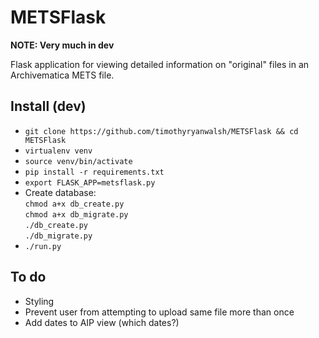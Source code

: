 # METSFlask  

**NOTE: Very much in dev**  

Flask application for viewing detailed information on "original" files in an Archivematica METS file.  

## Install (dev)
* `git clone https://github.com/timothyryanwalsh/METSFlask && cd METSFlask`  
* `virtualenv venv`  
* `source venv/bin/activate`  
* `pip install -r requirements.txt`  
* `export FLASK_APP=metsflask.py`   
* Create database:  
`chmod a+x db_create.py`  
`chmod a+x db_migrate.py`   
`./db_create.py`  
`./db_migrate.py`  
* `./run.py`  

## To do
* Styling  
* Prevent user from attempting to upload same file more than once  
* Add dates to AIP view (which dates?)  
